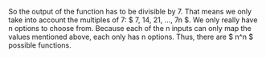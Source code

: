 So the output of the function has to be divisible by 7.
That means we only take into account the multiples of 7: $ 7, 14, 21, ..., 7n $.
We only really have n options to choose from.
Because each of the n inputs can only map the values mentioned above, each only has n options.
Thus, there are $ n^n $ possible functions.
